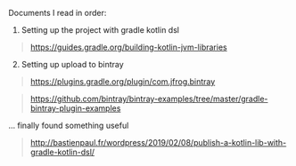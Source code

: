 Documents I read in order:

1. Setting up the project with gradle kotlin dsl

> https://guides.gradle.org/building-kotlin-jvm-libraries

2. Setting up upload to bintray

> https://plugins.gradle.org/plugin/com.jfrog.bintray
 
> https://github.com/bintray/bintray-examples/tree/master/gradle-bintray-plugin-examples

... finally found something useful

> http://bastienpaul.fr/wordpress/2019/02/08/publish-a-kotlin-lib-with-gradle-kotlin-dsl/



